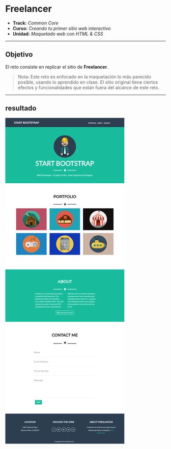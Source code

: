 # Freelancer

* **Track:** _Common Core_
* **Curso:** _Creando tu primer sitio web interactivo_
* **Unidad:** _Maquetado web con HTML & CSS_

***

## Objetivo

El reto consiste en replicar el sitio de **Freelancer**.

  > Nota: Este reto es enfocado en la maquetación lo más parecido posible, usando lo aprendido en clase. El sitio original tiene ciertos efectos y funcionalidades que  están fuera del alcance de este reto.

***

## resultado

![Freelancer](docs/imagen-web.png)
